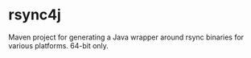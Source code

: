 # rsync4j
Maven project for generating a Java wrapper around rsync binaries for
various platforms. 64-bit only.
